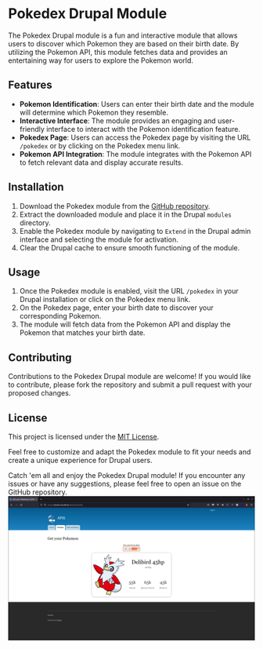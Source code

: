 # Pokedex Drupal Module

The Pokedex Drupal module is a fun and interactive module that allows users to discover which Pokemon they are based on their birth date. By utilizing the Pokemon API, this module fetches data and provides an entertaining way for users to explore the Pokemon world.

## Features

- **Pokemon Identification**: Users can enter their birth date and the module will determine which Pokemon they resemble.
- **Interactive Interface**: The module provides an engaging and user-friendly interface to interact with the Pokemon identification feature.
- **Pokedex Page**: Users can access the Pokedex page by visiting the URL `/pokedex` or by clicking on the Pokedex menu link.
- **Pokemon API Integration**: The module integrates with the Pokemon API to fetch relevant data and display accurate results.

## Installation

1. Download the Pokedex module from the [GitHub repository](https://github.com/leonelmoyanoo/pokedex).
2. Extract the downloaded module and place it in the Drupal `modules` directory.
3. Enable the Pokedex module by navigating to `Extend` in the Drupal admin interface and selecting the module for activation.
4. Clear the Drupal cache to ensure smooth functioning of the module.

## Usage

1. Once the Pokedex module is enabled, visit the URL `/pokedex` in your Drupal installation or click on the Pokedex menu link.
2. On the Pokedex page, enter your birth date to discover your corresponding Pokemon.
3. The module will fetch data from the Pokemon API and display the Pokemon that matches your birth date.

## Contributing

Contributions to the Pokedex Drupal module are welcome! If you would like to contribute, please fork the repository and submit a pull request with your proposed changes.

## License

This project is licensed under the [MIT License](https://opensource.org/licenses/MIT).

Feel free to customize and adapt the Pokedex module to fit your needs and create a unique experience for Drupal users.

Catch 'em all and enjoy the Pokedex Drupal module! If you encounter any issues or have any suggestions, please feel free to open an issue on the GitHub repository.
![](https://github.com/leonelmoyanoo/pokedex/blob/master/src/img/Pokedex%20Drupal%20Module.png?raw=true)
